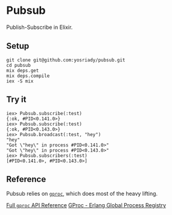 # Pubsub

Publish-Subscribe in Elixir.

## Setup

```
git clone git@github.com:yosriady/pubsub.git
cd pubsub
mix deps.get
mix deps.compile
iex -S mix
```

## Try it

```
iex> Pubsub.subscribe(:test)
{:ok, #PID<0.141.0>}
iex> Pubsub.subscribe(:test)
{:ok, #PID<0.143.0>}
iex> Pubsub.broadcast(:test, "hey")
"hey"
"Got \"hey\" in process #PID<0.141.0>"
"Got \"hey\" in process #PID<0.143.0>"
iex> Pubsub.subscribers(:test)
[#PID<0.141.0>, #PID<0.143.0>]
```

## Reference

Pubsub relies on [`gproc`](https://github.com/uwiger/gproc/wiki/The-gproc-api), which does most of the heavy lifting.

[Full `gproc` API Reference](https://github.com/uwiger/gproc/blob/master/doc/gproc.md)
[GProc - Erlang Global Process Registry](http://blog.rusty.io/2009/09/16/g-proc-erlang-global-process-registry/)
